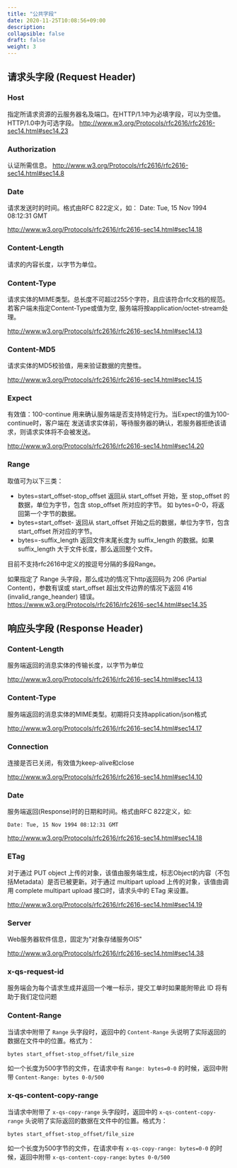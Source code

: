 ```yaml
---
title: "公共字段"
date: 2020-11-25T10:08:56+09:00
description:
collapsible: false
draft: false
weight: 3
---
```


## 请求头字段 (Request Header)

### Host

指定所请求资源的云服务器名及端口。在HTTP/1.1中为必填字段，可以为空值。HTTP/1.0中为可选字段。
http://www.w3.org/Protocols/rfc2616/rfc2616-sec14.html#sec14.23

### Authorization

认证所需信息。 http://www.w3.org/Protocols/rfc2616/rfc2616-sec14.html#sec14.8

### Date

请求发送时的时间。格式由RFC 822定义，如： Date: Tue, 15 Nov 1994 08:12:31 GMT

http://www.w3.org/Protocols/rfc2616/rfc2616-sec14.html#sec14.18

### Content-Length

请求的内容长度，以字节为单位。

### Content-Type

请求实体的MIME类型。总长度不可超过255个字符，且应该符合rfc文档的规范。若客户端未指定Content-Type或值为空, 服务端将按application/octet-stream处理。

http://www.w3.org/Protocols/rfc2616/rfc2616-sec14.html#sec14.13

### Content-MD5

请求实体的MD5校验值，用来验证数据的完整性。

http://www.w3.org/Protocols/rfc2616/rfc2616-sec14.html#sec14.15

### Expect

有效值：100-continue 用来确认服务端是否支持特定行为。当Expect的值为100-continue时，客户端在 发送请求实体前，等待服务器的确认，若服务器拒绝该请求，则请求实体将不会被发送。

http://www.w3.org/Protocols/rfc2616/rfc2616-sec14.html#sec14.20

### Range

取值可为以下三类：

- bytes=start_offset-stop_offset 返回从 start_offset 开始，至 stop_offset 的数据，单位为字节，包含 stop_offset 所对应的字节。 如 bytes=0-0，将返回第一个字节的数据。
- bytes=start_offset- 返回从 start_offset 开始之后的数据，单位为字节，包含 start_offset 所对应的字节。
- bytes=-suffix_length 返回文件末尾长度为 suffix_length 的数据。如果 suffix_length 大于文件长度，那么返回整个文件。

目前不支持rfc2616中定义的按逗号分隔的多段Range。

如果指定了 Range 头字段，那么成功的情况下http返回码为 206 (Partial Content)，参数有误或 start_offset 超出文件边界的情况下返回 416 (invalid_range_heander) 错误。 https://www.w3.org/Protocols/rfc2616/rfc2616-sec14.html#sec14.35


## 响应头字段 (Response Header)

### Content-Length

服务端返回的消息实体的传输长度，以字节为单位

http://www.w3.org/Protocols/rfc2616/rfc2616-sec14.html#sec14.13

### Content-Type

服务端返回的消息实体的MIME类型。初期将只支持application/json格式

http://www.w3.org/Protocols/rfc2616/rfc2616-sec14.html#sec14.17

### Connection

连接是否已关闭，有效值为keep-alive和close

http://www.w3.org/Protocols/rfc2616/rfc2616-sec14.html#sec14.10

### Date

服务端返回(Response)时的日期和时间。格式由RFC 822定义，如:
```
Date: Tue, 15 Nov 1994 08:12:31 GMT
```
http://www.w3.org/Protocols/rfc2616/rfc2616-sec14.html#sec14.18

### ETag

对于通过 PUT object 上传的对象，该值由服务端生成，标志Object的内容（不包括Metadata）是否已被更新。对于通过 multipart upload 上传的对象，该值由调用 complete multipart upload 接口时，请求头中的 ETag 来设置。

http://www.w3.org/Protocols/rfc2616/rfc2616-sec14.html#sec14.19

### Server

Web服务器软件信息，固定为"对象存储服务OIS"

http://www.w3.org/Protocols/rfc2616/rfc2616-sec14.html#sec14.38

### x-qs-request-id

服务端会为每个请求生成并返回一个唯一标示，提交工单时如果能附带此 ID 将有助于我们定位问题

### Content-Range

当请求中附带了 `Range` 头字段时，返回中的 `Content-Range` 头说明了实际返回的数据在文件中的位置。格式为：
```
bytes start_offset-stop_offset/file_size
```
如一个长度为500字节的文件，在请求中有 `Range: bytes=0-0` 的时候，返回中附带 `Content-Range: bytes 0-0/500`

### x-qs-content-copy-range

当请求中附带了 `x-qs-copy-range` 头字段时，返回中的 `x-qs-content-copy-range` 头说明了实际返回的数据在文件中的位置。格式为：
```
bytes start_offset-stop_offset/file_size
```
如一个长度为500字节的文件，在请求中有 `x-qs-copy-range: bytes=0-0` 的时候，返回中附带 `x-qs-content-copy-range`: `bytes 0-0/500`
